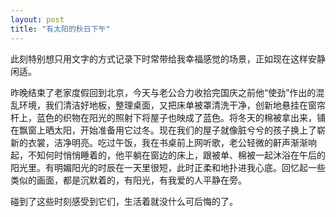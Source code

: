 ```yaml
---
layout: post
title: "有太阳的秋日下午"
---
```

此刻特别想只用文字的方式记录下时常带给我幸福感觉的场景，正如现在这样安静闲适。  



昨晚结束了老家度假回到北京，今天与老公合力收拾完国庆之前他“使劲”作出的混乱环境，我们清洁好地板，整理桌面，又把床单被罩清洗干净，创新地悬挂在窗帘杆上，蓝色的织物在阳光的照射下将屋子也映成了蓝色。将冬天的棉被拿出来，铺在飘窗上晒太阳，开始准备用它过冬。现在我们的屋子就像脏兮兮的孩子换上了崭新的衣裳，洁净明亮。吃过午饭，我在书桌前上网听歌，老公轻微的鼾声渐渐响起，不知何时悄悄睡着的，他平躺在窗边的床上，跟被单、棉被一起沐浴在午后的阳光里。有明媚阳光的时辰在一天里很短，此时正柔和地扑进我心底。回忆起一些类似的画面，都是沉默着的，有阳光，有我爱的人平静在旁。  



碰到了这些时刻感受到它们，生活着就没什么可后悔的了。							  
		

